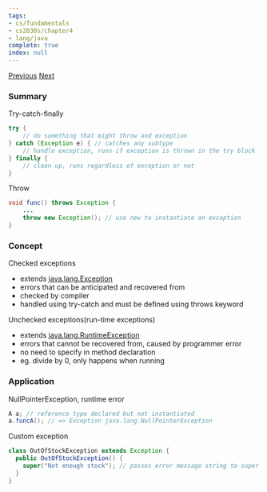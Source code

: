 ```yaml
---
tags:
- cs/fundamentals
- cs2030s/chapter4
- lang/java
complete: true
index: null
---
```

[Previous](/labyrinth/notes/cs/cs2030s/wrapper_classes)   [Next](/labyrinth/notes/cs/cs2030s/generics)
### Summary
Try-catch-finally
```java
try {
	// do something that might throw and exception
} catch (Exception e) { // catches any subtype
	// handle exception, runs if exception is thrown in the try block
} finally {
	// clean up, runs regardless of exception or not
}
```

Throw
```java
void func() throws Exception {
	...
	throw new Exception(); // use new to instantiate an exception
}
```
### Concept
Checked exceptions
- extends [java.lang.Exception](https://docs.oracle.com/en/java/javase/21/docs/api/java.base/java/lang/Exception.html)
- errors that can be anticipated and recovered from
- checked by compiler
- handled using try-catch and must be defined using throws keyword

Unchecked exceptions(run-time exceptions)
- extends [java.lang.RuntimeException](https://docs.oracle.com/en/java/javase/21/docs/api/java.base/java/lang/RuntimeException.html)
- errors that cannot be recovered from, caused by programmer error
- no need to specify in method declaration
- eg. divide by 0, only happens when running
### Application
NullPointerException, runtime error
```java
A a; // reference type declared but not instantiated
a.funcA(); // => Exception java.lang.NullPointerException
```

Custom exception
```java
class OutOfStockException extends Exception {
  public OutOfStockException() {
    super("Not enough stock"); // passes error message string to super class
  }
}
```